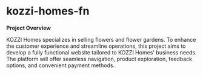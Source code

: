 # kozzi-homes-fn

**Project Overview**

KOZZI Homes specializes in selling flowers and flower gardens. To enhance the customer experience and streamline operations, this project aims to develop a fully functional website tailored to KOZZI Homes' business needs. The platform will offer seamless navigation, product exploration, feedback options, and convenient payment methods.
